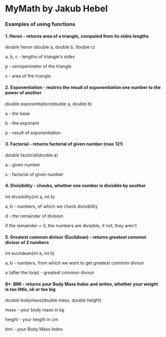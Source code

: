 # MyMath by Jakub Hebel
### Examples of using functions
#### 1. Heron - returns area of a triangle, computed from its sides lengths

double heron (double a, double b, double c)

a, b, c - lengths of triangle's sides

p - semiperimeter of the triangle

s - area of the triangle

#### 2. Exponentiation - reutrns the result of exponentiation one number to the power of another
double exponentiation(double a, double b)

a - the base

b - the exponent

p - result of exponentiation

#### 3. Factorial - returns factorial of given number (max 12!)

double factorial(double a)

a - given number

s - factorial of given number

#### 4. Divisibility - checks, whether one number is divisible by another

int divisibility(int a, int b)

a, b - numbers, of which we check divisibility

d - the remainder of division

if the remainder = 0, the numbers are divisible, if not, they aren't

#### 5. Greatest common divisor (Euclidean) - returns greatest common divisor of 2 numbers

int euclidean(int a, int b)

a, b - numbers, from which we want to get greatest common divisor

a (after the loop) - greatest common divisor

#### 6*. BMI - returns your Body Mass Index and writes, whether your weight is too little, ok or too big

double bodymass(double mass, double height)

mass - your body mass in kg

height - your height in cm

bmi - your Body Mass Index
